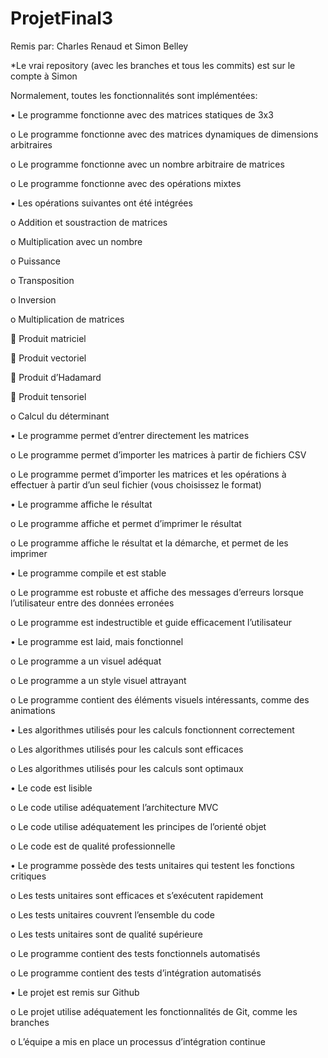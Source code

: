 # ProjetFinal3

Remis par: 
Charles Renaud
et 
Simon Belley

*Le vrai repository (avec les branches et tous les commits) est sur le compte à Simon

Normalement, toutes les fonctionnalités sont implémentées:


•	Le programme fonctionne avec des matrices statiques de 3x3

o	Le programme fonctionne avec des matrices dynamiques de dimensions arbitraires

o	Le programme fonctionne avec un nombre arbitraire de matrices

o	Le programme fonctionne avec des opérations mixtes

•	Les opérations suivantes ont été intégrées

o	Addition et soustraction de matrices

o	Multiplication avec un nombre

o	Puissance

o	Transposition

o	Inversion

o	Multiplication de matrices

	Produit matriciel

	Produit vectoriel

	Produit d’Hadamard

	Produit tensoriel

o	Calcul du déterminant

•	Le programme permet d’entrer directement les matrices

o	Le programme permet d’importer les matrices à partir de fichiers CSV

o	Le programme permet d’importer les matrices et les opérations à effectuer à partir d’un seul fichier (vous choisissez le format)

•	Le programme affiche le résultat

o	Le programme affiche et permet d’imprimer le résultat

o	Le programme affiche le résultat et la démarche, et permet de les imprimer

•	Le programme compile et est stable

o	Le programme est robuste et affiche des messages d’erreurs lorsque l’utilisateur entre des données erronées

o	Le programme est indestructible et guide efficacement l’utilisateur

•	Le programme est laid, mais fonctionnel

o	Le programme a un visuel adéquat

o	Le programme a un style visuel attrayant

o	Le programme contient des éléments visuels intéressants, comme des animations

•	Les algorithmes utilisés pour les calculs fonctionnent correctement

o	Les algorithmes utilisés pour les calculs sont efficaces

o	Les algorithmes utilisés pour les calculs sont optimaux

•	Le code est lisible

o	Le code utilise adéquatement l’architecture MVC

o	Le code utilise adéquatement les principes de l’orienté objet

o	Le code est de qualité professionnelle

•	Le programme possède des tests unitaires qui testent les fonctions critiques

o	Les tests unitaires sont efficaces et s’exécutent rapidement

o	Les tests unitaires couvrent l’ensemble du code

o	Les tests unitaires sont de qualité supérieure

o	Le programme contient des tests fonctionnels automatisés

o	Le programme contient des tests d’intégration automatisés

•	Le projet est remis sur Github

o	Le projet utilise adéquatement les fonctionnalités de Git, comme les branches

o	L’équipe a mis en place un processus d’intégration continue
